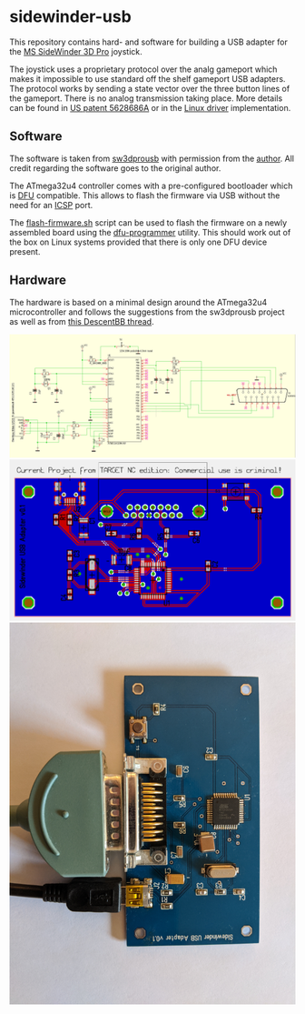 # sidewinder-usb
This repository contains hard- and software for building a USB adapter for the
[MS SideWinder 3D Pro](https://en.wikipedia.org/wiki/Microsoft_SideWinder#3D_Pro) joystick.

The joystick uses a proprietary protocol over the analg gameport which makes it impossible to use
standard off the shelf gameport USB adapters. The protocol works by sending a state vector over the
three button lines of the gameport. There is no analog transmission taking place. More details can
be found in [US patent 5628686A](https://patents.google.com/patent/US5628686A/en) or in the [Linux
driver](https://github.com/torvalds/linux/blob/master/drivers/input/joystick/sidewinder.c)
implementation.

## Software
The software is taken from [sw3dprousb](https://code.google.com/archive/p/sw3dprousb) with
permission from the [author](detlef@gmail.com). All credit regarding the software goes to the
original author.

The ATmega32u4 controller comes with a pre-configured bootloader which is
[DFU](https://en.wikipedia.org/wiki/USB#Device_Firmware_Upgrade) compatible. This allows to flash
the firmware via USB without the need for an
[ICSP](https://en.wikipedia.org/wiki/In-system_programming) port.

The [flash-firmware.sh](/flash-firmware.sh) script can be used to flash the firmware
on a newly assembled board using the [dfu-programmer](https://dfu-programmer.github.io/) utility.
This should work out of the box on Linux systems provided that there is only one DFU device present.

## Hardware
The hardware is based on a minimal design around the ATmega32u4 microcontroller and follows the
suggestions from the sw3dprousb project as well as from
[this DescentBB thread](https://www.descentbb.net/viewtopic.php?t=15526).

![Schematic](/hardware/schematic.png)
![Board](/hardware/board.png)
![Assembled](/hardware/board-assembled.jpg)
